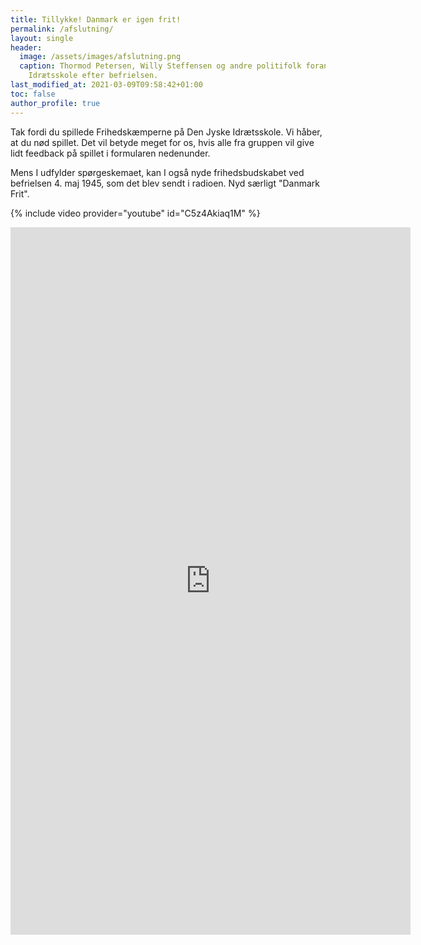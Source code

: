 ```yaml
---
title: Tillykke! Danmark er igen frit!
permalink: /afslutning/
layout: single
header:
  image: /assets/images/afslutning.png
  caption: Thormod Petersen, Willy Steffensen og andre politifolk foran Den Jyske
    Idrætsskole efter befrielsen.
last_modified_at: 2021-03-09T09:58:42+01:00
toc: false
author_profile: true
---
```

Tak fordi du spillede Frihedskæmperne på Den Jyske Idrætsskole. Vi håber, at du nød spillet. Det vil betyde meget for os, hvis alle fra gruppen vil give lidt feedback på spillet i formularen nedenunder.

Mens I udfylder spørgeskemaet, kan I også nyde frihedsbudskabet ved befrielsen 4. maj 1945, som det blev sendt i radioen. Nyd særligt "Danmark Frit".

{% include video provider="youtube" id="C5z4Akiaq1M" %}

<iframe src="https://docs.google.com/forms/d/e/1FAIpQLSeZDCA_oY0ATlwYzbfEyEsSq8YETTnK9-bXIMed_ldfAOxhMw/viewform?embedded=true" width="640" height="1132" frameborder="0" marginheight="0" marginwidth="0">Indlæser…</iframe>
